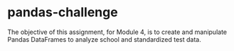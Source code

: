 # pandas-challenge
The objective of this assignment, for Module 4, is to create and manipulate Pandas DataFrames to analyze school and standardized test data.
